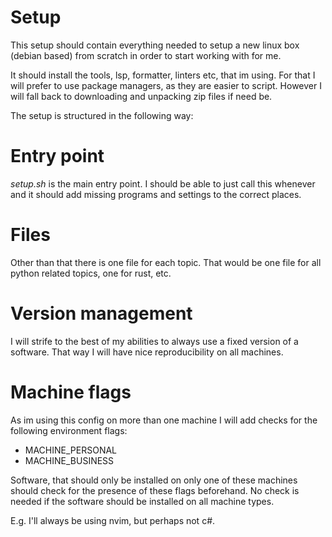 # Setup
This setup should contain everything needed to setup a new 
linux box (debian based) from scratch in order to start working with
for me. 

It should install the tools, lsp, formatter, linters etc, that im using. 
For that I will prefer to use package managers, as they are easier to 
script. However I will fall back to downloading and unpacking zip files
if need be. 

The setup is structured in the following way:

# Entry point
*setup.sh* is the main entry point. I should be able to just call this 
whenever and it should add missing programs and settings to the correct places.

# Files
Other than that there is one file for each topic. That would be 
one file for all python related topics, one for rust, etc.

# Version management
I will strife to the best of my abilities to always use a fixed version 
of a software. That way I will have nice reproducibility on all machines.

# Machine flags
As im using this config on more than one machine I will add checks for the
following environment flags:

* MACHINE_PERSONAL
* MACHINE_BUSINESS

Software, that should only be installed on only one of these machines should
check for the presence of these flags beforehand.
No check is needed if the software should be installed on all machine types.

E.g. I'll always be using nvim, but perhaps not c#.
